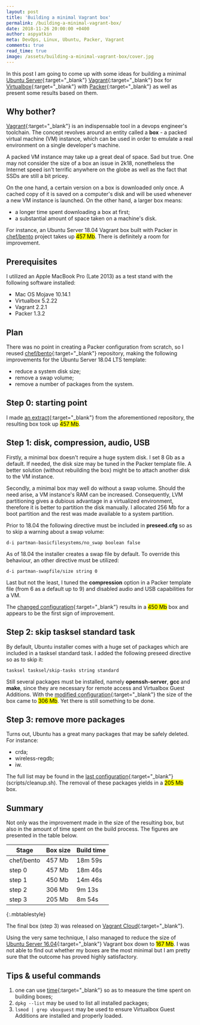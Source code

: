 ```yaml
---
layout: post
title: 'Building a minimal Vagrant box'
permalink: /building-a-minimal-vagrant-box/
date: 2018-11-26 20:00:00 +0400
author: aspyatkin
meta: DevOps, Linux, Ubuntu, Packer, Vagrant
comments: true
read_time: true
image: /assets/building-a-minimal-vagrant-box/cover.jpg
---
```


In this post I am going to come up with some ideas for building a minimal [Ubuntu Server](https://www.ubuntu.com/download/server){:target="_blank"} [Vagrant](https://www.vagrantup.com){:target="_blank"} box for [Virtualbox](https://www.virtualbox.org){:target="_blank"} with [Packer](https://www.packer.io){:target="_blank"} as well as present some results based on them.

## Why bother?
[Vagrant](https://www.vagrantup.com){:target="_blank"} is an indispensable tool in a devops engineer's toolchain. The concept revolves around an entity called a **box** - a packed virtual machine (VM) instance, which can be used in order to emulate a real environment on a single developer's machine.

A packed VM instance may take up a great deal of space. Sad but true. One may not consider the size of a box an issue in 2k18, nonetheless the Internet speed isn't terrific anywhere on the globe as well as the fact that SSDs are still a bit pricey.

On the one hand, a certain version on a box is downloaded only once. A cached copy of it is saved on a computer's disk and will be used whenever a new VM instance is launched. On the other hand, a larger box means:
 - a longer time spent downloading a box at first;
 - a substantial amount of space taken on a machine's disk.

For instance, an Ubuntu Server 18.04 Vagrant box built with Packer in [chef/bento](https://github.com/chef/bento) project takes up <mark>457 Mb</mark>. There is definitely a room for improvement.

## Prerequisites

I utilized an Apple MacBook Pro (Late 2013) as a test stand with the following software installed:

- Mac OS Mojave 10.14.1
- Virtualbox 5.2.22
- Vagrant 2.2.1
- Packer 1.3.2

## Plan

There was no point in creating a Packer configuration from scratch, so I reused [chef/bento](https://github.com/chef/bento){:target="_blank"} repository, making the following improvements for the Ubuntu Server 18.04 LTS template:
- reduce a system disk size;
- remove a swap volume;
- remove a number of packages from the system.

## Step 0: starting point

I made [an extract](https://github.com/aspyatkin/ubuntu-18.04-packer/tree/step0){:target="_blank"} from the aforementioned repository, the resulting box took up <mark>457 Mb</mark>.

## Step 1: disk, compression, audio, USB

Firstly, a minimal box doesn't require a huge system disk. I set 8 Gb as a default. If needed, the disk size may be tuned in the Packer template file. A better solution (without rebuilding the box) might be to attach another disk to the VM instance.

Secondly, a minimal box may well do without a swap volume. Should the need arise, a VM instance's RAM can be increased. Consequently, LVM partitioning gives a dubious advantage in a virtualized environment, therefore it is better to partition the disk manually. I allocated 256 Mb for a boot partition and the rest was made available to a system partition.

Prior to 18.04 the following directive must be included in **preseed.cfg** so as to skip a warning about a swap volume:

```
d-i partman-basicfilesystems/no_swap boolean false
```

As of 18.04 the installer creates a swap file by default. To override this behaviour, an other directive must be utilized:

```
d-i partman-swapfile/size string 0
```

Last but not the least, I tuned the **compression** option in a Packer template file (from 6 as a default up to 9) and disabled audio and USB capabilities for a VM.

The [changed configuration](https://github.com/aspyatkin/ubuntu-18.04-packer/tree/step1){:target="_blank"} results in a <mark>450 Mb</mark> box and appears to be the first sign of improvement.

## Step 2: skip tasksel standard task

By default, Ubuntu installer comes with a huge set of packages which are included in a tasksel standard task. I added the following preseed directive so as to skip it:

```
tasksel tasksel/skip-tasks string standard
```

Still several packages must be installed, namely **openssh-server**, **gcc** and **make**, since they are necessary for remote access and Virtualbox Guest Additions. With the [modified configuration](https://github.com/aspyatkin/ubuntu-18.04-packer/tree/step2){:target="_blank"} the size of the box came to <mark>306 Mb</mark>. Yet there is still something to be done.

## Step 3: remove more packages

Turns out, Ubuntu has a great many packages that may be safely deleted. For instance:
- crda;
- wireless-regdb;
- iw.

The full list may be found in the [last configuration](https://github.com/aspyatkin/ubuntu-18.04-packer/tree/step3){:target="_blank"} (scripts/cleanup.sh). The removal of these packages yields in a <mark>205 Mb</mark> box.

## Summary

Not only was the improvement made in the size of the resulting box, but also in the amount of time spent on the build process. The figures are presented in the table below.

| Stage      | Box size | Build time |
|------------|----------|------------|
| chef/bento | 457 Mb   | 18m 59s    |
| step 0     | 457 Mb   | 18m 46s    |
| step 1     | 450 Mb   | 14m 46s    |
| step 2     | 306 Mb   | 9m 13s     |
| step 3     | 205 Mb   | 8m 54s     |
{:.mbtablestyle}

The final box (step 3) was released on [Vagrant Cloud](https://app.vagrantup.com/aspyatkin/boxes/ubuntu-18.04-server/versions/1.1.0){:target="_blank"}.

Using the very same technique, I also managed to reduce the size of [Ubuntu Server 16.04](https://app.vagrantup.com/aspyatkin/boxes/ubuntu-16.04-server-amd64/versions/3.1.1){:target="_blank"} Vagrant box down to <mark>167 Mb</mark>. I was not able to find out whether my boxes are the most minimal but I am pretty sure that the outcome has proved highly satisfactory.

## Tips & useful commands

1. one can use [time](https://linux.die.net/man/1/time){:target="_blank"} so as to measure the time spent on building boxes;
2. `dpkg --list` may be used to list all installed packages;
3. `lsmod | grep vboxguest` may be used to ensure Virtualbox Guest Additions are installed and properly loaded.
